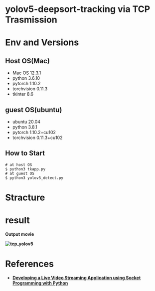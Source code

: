 # yolov5-deepsort-tracking via TCP Trasmission

# Env and Versions

## Host OS(Mac)
- Mac OS 12.3.1
- python 3.6.10
- pytorch 1.10.2
- torchvision 0.11.3
- tkinter 8.6 

## guest OS(ubuntu)
- ubuntu 20.04
- python 3.8.1
- pytorch 1.10.2+cu102
- torchvision 0.11.3+cu102


## How to Start

```
# at host OS
$ python3 tkapp.py
# at guest OS
$ python3 yolov5_detect.py
```


# Stracture

# result
<b>Output movie<b>
  
![tcp_yolov5](https://user-images.githubusercontent.com/48679574/169310418-3506fcf4-b077-48a8-9e49-39322f4e2c6d.gif)
  
# References
- [Developing a Live Video Streaming Application using Socket Programming with Python](https://medium.com/nerd-for-tech/developing-a-live-video-streaming-application-using-socket-programming-with-python-6bc24e522f19)
